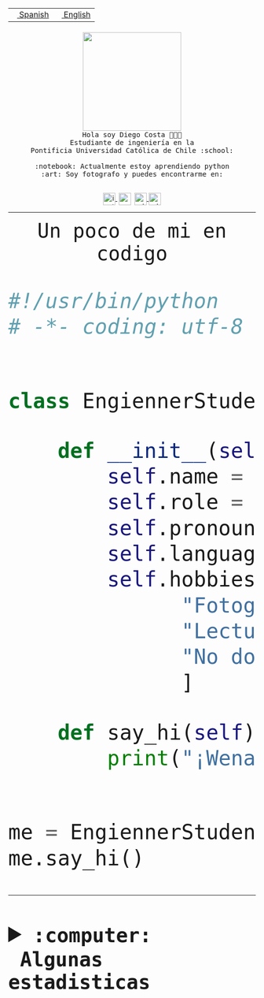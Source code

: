 <table border="0"  align="right">
 <tr><td><a href="README.md"><img src="https://upload.wikimedia.org/wikipedia/commons/thumb/8/89/Bandera_de_Espa%C3%B1a.svg/1200px-Bandera_de_Espa%C3%B1a.svg.png" height="10"> Spanish</a></td>
 <td><a href="README.en.md"><img src="https://upload.wikimedia.org/wikipedia/commons/a/a4/Flag_of_the_United_States.svg" height="10"> English</a></td></tr>
</table><br><br><br>


<p align="center">
  <img src="https://github.com/diegocostares/diegocostares/blob/main/Images/aaa2.gif?raw=true" height="200px" weight="200px">
  <br><samp>
    Hola soy Diego Costa 👨🏻‍💻<br>
    Estudiante de ingeniería en la <br>
    Pontificia Universidad Católica de Chile :school:<br>
  <br>
    :notebook: Actualmente estoy aprendiendo python <br>
    :art: Soy fotografo y puedes encontrarme en: <br>
  <br></samp>
  
</p>

<p align="center">
   <a href="https://instagram.com/diegocosta_no" target="blank">
    <img 
    align="center" src="https://cdn.jsdelivr.net/npm/simple-icons@3.0.1/icons/instagram.svg" alt="instagram" height="25px" width="25px" />
  </a>
  <a style="border: 3px solid; color: white;"href="https://t.me/diegocosta_no" target="blank">
  <img
  align="center" alt="Telegram" width="25px" src="https://icons-for-free.com/iconfiles/png/512/Telegram-1324888767380505522.png" />
</a>
<a href="https://api.whatsapp.com/send?phone=56971897835&text=Hola!" target="blank">
  <img
  align="center" alt="wtsp" width="25px" src="https://img.icons8.com/pastel-glyph/2x/whatsapp--v2.png" />
</a>
<a href="https://www.linkedin.com/in/diego-costa-786249213/" target="blank">
  <img
  align="center" alt="wtsp" width="25px" src="https://img.icons8.com/metro/452/linkedin.png" />
</a>

  </a>
</p>

---


<p align="center"><font size="25"><samp>Un poco de mi en codigo</samp></front></p>


```python
#!/usr/bin/python
# -*- coding: utf-8 -*-


class EngiennerStudent:

    def __init__(self):
        self.name = "Diego Costa"
        self.role = "Estudiante"
        self.pronouns = "he/him"
        self.language_spoken = ["es_CL", "en_US"]
        self.hobbies = [
              "Fotografia",
              "Lectura",
              "No dormir",
              ]

    def say_hi(self):
        print("¡Wena mundo!")


me = EngiennerStudent()
me.say_hi()
```
---
<details>
  <summary><b><samp>:computer: &nbsp;Algunas estadisticas</samp></b></summary>
  <br/></p>

<!--START_SECTION:waka-->
![Code Time](http://img.shields.io/badge/Code%20Time-1%2C009%20hrs%2047%20mins-blue)

**Soy nocturno 🦉** 

```text
🌞 Mañana                 26 commits          ░░░░░░░░░░░░░░░░░░░░░░░░░   00.86 % 
🌆 Día                    924 commits         ████████░░░░░░░░░░░░░░░░░   30.70 % 
🌃 Tarde                  1321 commits        ███████████░░░░░░░░░░░░░░   43.89 % 
🌙 Noche                  739 commits         ██████░░░░░░░░░░░░░░░░░░░   24.55 % 
```
📅 **Soy más productivo los Martes** 

```text
Lunes                    455 commits         ████░░░░░░░░░░░░░░░░░░░░░   15.12 % 
Martes                   578 commits         █████░░░░░░░░░░░░░░░░░░░░   19.20 % 
Miércoles                417 commits         ███░░░░░░░░░░░░░░░░░░░░░░   13.85 % 
Jueves                   455 commits         ████░░░░░░░░░░░░░░░░░░░░░   15.12 % 
Viernes                  436 commits         ████░░░░░░░░░░░░░░░░░░░░░   14.49 % 
Sábado                   223 commits         ██░░░░░░░░░░░░░░░░░░░░░░░   07.41 % 
Domingo                  446 commits         ████░░░░░░░░░░░░░░░░░░░░░   14.82 % 
```


📊 **Esta semana me dediqué a** 

```text
🐱‍💻 Proyectos: 
2023-1-S4-Grupo2-Scraper 16 hrs 39 mins      ████████████░░░░░░░░░░░░░   49.10 % 
arqui-t3                 4 hrs 47 mins       ████░░░░░░░░░░░░░░░░░░░░░   14.12 % 
2023-1-S4-Grupo2-IA      4 hrs 32 mins       ███░░░░░░░░░░░░░░░░░░░░░░   13.38 % 
Arqui-31                 2 hrs 48 mins       ██░░░░░░░░░░░░░░░░░░░░░░░   08.28 % 
Index-capstone           2 hrs 1 min         █░░░░░░░░░░░░░░░░░░░░░░░░   05.98 % 
```


 Last Updated on 03/06/2023 08:21:18 UTC
<!--END_SECTION:waka-->
  
  

<p align="center"> <img src="https://github-readme-stats.vercel.app/api?username=diegocostares&show_icons=true&theme=ayu-mirage" alt="abhisheknaiidu" /></p>
 
</details>
